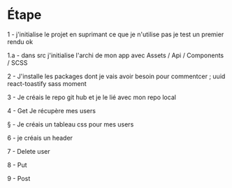 # Étape

1 -  j'initialise le projet en suprimant ce que je n'utilise pas je test un premier rendu ok

1.a - dans src j'initialise l'archi de mon app avec Assets / Api / Components / SCSS

2 - J'installe les packages dont je vais avoir besoin pour commentcer ; uuid react-toastify sass moment

3 - Je créais le repo git hub et je le lié avec mon repo local

4 - Get Je récupère mes users 

§ - Je créais un tableau css pour mes users

6 - je créais un header

7 - Delete user

8 - Put

9 - Post 